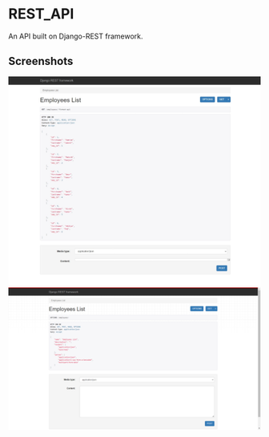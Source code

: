 # REST_API

An API built on Django-REST framework.

## Screenshots
![API](/img/empList.jpeg)
![Optoins](/img/options.png)

